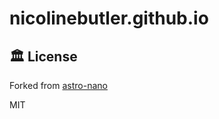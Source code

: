 # nicolinebutler.github.io

## 🏛️ License

Forked from [astro-nano](https://github.com/markhorn-dev/astro-nano)

MIT
